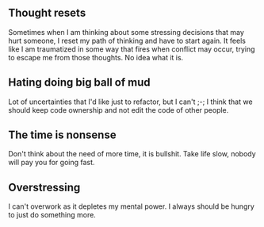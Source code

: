 ## Thought resets
Sometimes when I am thinking about some stressing decisions that may hurt someone, I reset my path of thinking and have to start again. It feels like I am traumatized in some way that fires when conflict may occur, trying to escape me from those thoughts. No idea what it is.

## Hating doing big ball of mud
Lot of uncertainties that I'd like just to refactor, but I can't ;-;
I think that we should keep code ownership and not edit the code of other people.

## The time is nonsense
Don't think about the need of more time, it is bullshit.
Take life slow, nobody will pay you for going fast.

## Overstressing
I can't overwork as it depletes my mental power.
I always should be hungry to just do something more.